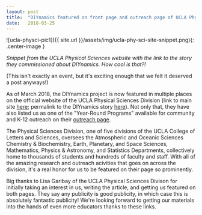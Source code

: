 ```yaml
---
layout: post
title:  "DIYnamics featured on front page and outreach page of UCLA Physical Sciences division website"
date:   2018-03-25
---
```


![ucla-physci-pic1]({{ site.url }}/assets/img/ucla-phy-sci-site-snippet.png){: .center-image }

_Snippet from the UCLA Physical Sciences website with the link to the
story they commissioned about DIYnamics.  How cool is that?!_

(This isn't exactly an event, but it's exciting enough that we felt it
deserved a post anyways!)

As of March 2018, the DIYnamics project is now featured in multiple
places on the official website of the UCLA Physical Sciences Division
(link to main site [here](https://www.physicalsciences.ucla.edu/);
permalink to the DIYnamics story
[here](https://www.physicalsciences.ucla.edu/spinlab/)).  Not only
that, they have also listed us as one of the "Year-Round Programs"
available for community and K-12 outreach on their [outreach
page](https://www.physicalsciences.ucla.edu/outreach/).

The Physical Sciences Division, one of five divisions of the UCLA
College of Letters and Sciences, oversees the Atmospheric and Oceanic
Sciences Chemistry & Biochemistry, Earth, Planetary, and Space
Sciences, Mathematics, Physics & Astronomy, and Statistics
Departments, collectively home to thousands of students and hundreds
of faculty and staff.  With all of the amazing research and outreach
acivities that goes on across the division, it's a real honor for us
to be featured on their page so prominently.

Big thanks to Lisa Garibay of the UCLA Physical Sciences Divison for
initially taking an interest in us, writing the article, and getting
us featured on both pages.  They say any publicity is good publicity,
in which case this is absolutely fantastic publicity!  We're looking
forward to getting our materials into the hands of even more educators
thanks to these links.
